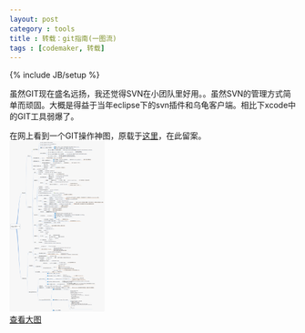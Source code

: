 ```yaml
---
layout: post
category : tools
title : 转载：git指南(一图流)
tags : [codemaker, 转载]
---
```

{% include JB/setup %}

虽然GIT现在盛名远扬，我还觉得SVN在小团队里好用。。虽然SVN的管理方式简单而顽固。大概是得益于当年eclipse下的svn插件和乌龟客户端。相比下xcode中的GIT工具弱爆了。<br/>

在网上看到一个GIT操作神图，原载于[这里](http://www.cnblogs.com/1-2-3/archive/2010/07/18/git-commands.html)，在此留案。<br/>
<img src="/images/git.png" alt="git指南" height="300"/>
<br/>
[查看大图](/images/git.png)